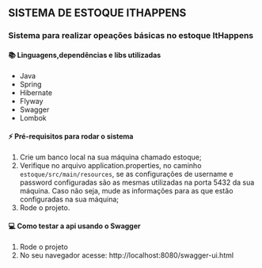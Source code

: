 ## SISTEMA DE ESTOQUE ITHAPPENS

### Sistema para realizar opeações básicas no estoque ItHappens

#### :books: Linguagens,dependências e libs utilizadas
- Java
- Spring
- Hibernate
- Flyway
- Swagger
- Lombok

#### :zap: Pré-requisitos para rodar o sistema
1. Crie um banco local na sua máquina chamado estoque;
2. Verifique no arquivo application.properties, no caminho `estoque/src/main/resources`, se as configurações de username e password configuradas são as mesmas utilizadas na porta 5432 da sua máquina. Caso não seja, mude as informações para as que estão configuradas na sua máquina;
3. Rode o projeto.

#### :computer: Como testar a api usando o Swagger
1. Rode o projeto
2. No seu navegador acesse: http://localhost:8080/swagger-ui.html
